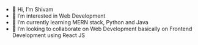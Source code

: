 - 👋 Hi, I’m Shivam
- 👀 I’m interested in Web Development
- 🌱 I’m currently learning MERN stack, Python and Java
- 💞️ I’m looking to collaborate on Web Development basically on Frontend Development using React JS

<!---
Shivam0802/Shivam0802 is a ✨ special ✨ repository because its `README.md` (this file) appears on your GitHub profile.
You can click the Preview link to take a look at your changes.
--->
